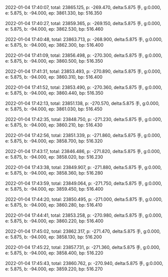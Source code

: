 2022-01-04 17:40:07, total: 23865.125, p: -269.470, delta:5.875 手, g:0.000, e: 5.875, b: -94.000, ep: 3861.330, bp: 516.350

2022-01-04 17:40:27, total: 23859.365, p: -269.150, delta:5.875 手, g:0.000, e: 5.875, b: -94.000, ep: 3862.530, bp: 516.460

2022-01-04 17:40:48, total: 23863.713, p: -268.900, delta:5.875 手, g:0.000, e: 5.875, b: -94.000, ep: 3862.300, bp: 516.400

2022-01-04 17:41:09, total: 23856.498, p: -270.300, delta:5.875 手, g:0.000, e: 5.875, b: -94.000, ep: 3860.500, bp: 516.350

2022-01-04 17:41:31, total: 23853.493, p: -270.890, delta:5.875 手, g:0.000, e: 5.875, b: -94.000, ep: 3860.310, bp: 516.400

2022-01-04 17:41:52, total: 23853.490, p: -270.360, delta:5.875 手, g:0.000, e: 5.875, b: -94.000, ep: 3860.440, bp: 516.350

2022-01-04 17:42:13, total: 23851.138, p: -270.570, delta:5.875 手, g:0.000, e: 5.875, b: -94.000, ep: 3861.030, bp: 516.450

2022-01-04 17:42:35, total: 23848.750, p: -271.230, delta:5.875 手, g:0.000, e: 5.875, b: -94.000, ep: 3860.210, bp: 516.430

2022-01-04 17:42:56, total: 23851.339, p: -271.860, delta:5.875 手, g:0.000, e: 5.875, b: -94.000, ep: 3858.700, bp: 516.320

2022-01-04 17:43:17, total: 23846.486, p: -271.820, delta:5.875 手, g:0.000, e: 5.875, b: -94.000, ep: 3858.020, bp: 516.230

2022-01-04 17:43:38, total: 23849.907, p: -271.880, delta:5.875 手, g:0.000, e: 5.875, b: -94.000, ep: 3858.360, bp: 516.280

2022-01-04 17:43:59, total: 23849.064, p: -271.750, delta:5.875 手, g:0.000, e: 5.875, b: -94.000, ep: 3859.450, bp: 516.400

2022-01-04 17:44:20, total: 23850.495, p: -271.000, delta:5.875 手, g:0.000, e: 5.875, b: -94.000, ep: 3860.280, bp: 516.410

2022-01-04 17:44:41, total: 23853.258, p: -270.980, delta:5.875 手, g:0.000, e: 5.875, b: -94.000, ep: 3860.220, bp: 516.400

2022-01-04 17:45:02, total: 23862.317, p: -271.470, delta:5.875 手, g:0.000, e: 5.875, b: -94.000, ep: 3858.130, bp: 516.200

2022-01-04 17:45:22, total: 23857.731, p: -271.360, delta:5.875 手, g:0.000, e: 5.875, b: -94.000, ep: 3858.400, bp: 516.220

2022-01-04 17:45:43, total: 23860.762, p: -270.940, delta:5.875 手, g:0.000, e: 5.875, b: -94.000, ep: 3859.220, bp: 516.270